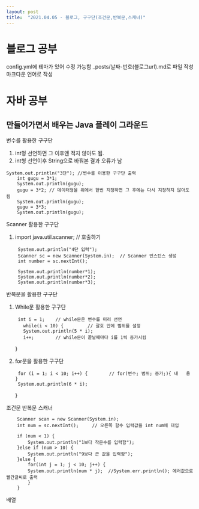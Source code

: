 ```yaml
---
layout: post
title:  "2021.04.05 - 블로그, 구구단(조건문,반복문,스캐너)"
---
```



# 블로그 공부
  config.yml에 테마가 있어 수정 가능함
  _posts/날짜-번호(블로그url).md로 파일 작성
  마크다운 언어로 작성  
  
  
# 자바 공부
  ## 만들어가면서 배우는 Java 플레이 그라운드
  변수를 활용한 구구단
  1. int형 선언하면 그 이후엔 적지 않아도 됨.
  2. int형 선언이후 String으로 바꿔본 결과 오류가 남
  
    System.out.println("3단"); //변수를 이용한 구구단 출력
		int gugu = 3*1;
		System.out.println(gugu);
		gugu = 3*2; // 데이터형을 위에서 한번 지정하면 그 후에는 다시 지정하지 않아도 됨
		System.out.println(gugu);
		gugu = 3*3;
		System.out.println(gugu);

  Scanner 활용한 구구단
  1. import java.util.scanner; // 호출하기
  
  
          System.out.println("4단 입력");
          Scanner sc = new Scanner(System.in);  // Scanner 인스턴스 생성
          int number = sc.nextInt();  

          System.out.println(number*1);
          System.out.println(number*2);
          System.out.println(number*3);

          
  반복문을 활용한 구구단
  1. While문 활용한 구구단

          int i = 1;	// while문은 변수를 미리 선언
	      	while(i < 10) {			// 괄호 안에 범위를 설정
	  	    System.out.println(5 * i);
	      	i++;		// while문이 끝날때마다 i를 1씩 증가시킴
	  	}
  2. for문을 활용한 구구단

          for (i = 1; i < 10; i++) {		// for(변수; 범위; 증가;){ 내   용 }
          System.out.println(6 * i);
		}
    
   조건문 반복문 스캐너
		
		Scanner scan = new Scanner(System.in);
		int num = sc.nextInt();		// 오른쪽 함수 입력값을 int num에 대입
		
		if (num < 1) {
			System.out.println("1보다 작은수를 입력함");
		}else if (num > 10) {
			System.out.println("9보다 큰 값을 입력함");
		}else {
			for(int j = 1; j < 10; j++) {
			System.out.println(num * j);  //System.err.println(); 에러값으로 빨간글씨로 출력
			}
		}
   배열
    
    
